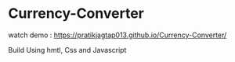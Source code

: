# Currency-Converter
watch demo : https://pratikjagtap013.github.io/Currency-Converter/

Build Using hmtl, Css and Javascript 
